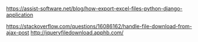 https://assist-software.net/blog/how-export-excel-files-python-django-application

https://stackoverflow.com/questions/16086162/handle-file-download-from-ajax-post
http://jqueryfiledownload.apphb.com/